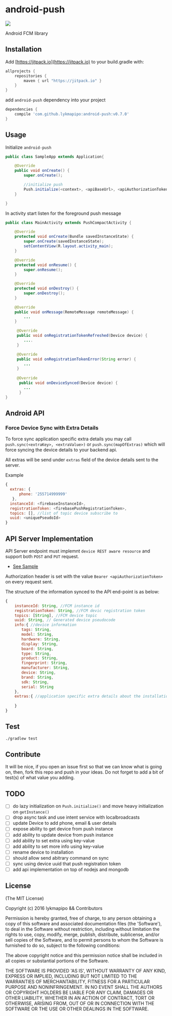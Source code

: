 android-push
=======================

[![](https://jitpack.io/v/lykmapipo/android-push.svg)](https://jitpack.io/#lykmapipo/android-push)

Android FCM library


## Installation
Add [https://jitpack.io](https://jitpack.io) to your build.gradle with:
```gradle
allprojects {
    repositories {
        maven { url "https://jitpack.io" }
    }
}
```
add `android-push` dependency into your project

```gradle
dependencies {
    compile 'com.github.lykmapipo:android-push:v0.7.0'
}
```

## Usage

Initialize `android-push`

```java
public class SampleApp extends Application{

    @Override
    public void onCreate() {
        super.onCreate();

        //initialize push
        Push.initialize(<context>, <apiBaseUrl>, <apiAuthorizationToken>);
    }

}
```

In activity start listen for the foreground push message

```java
public class MainActivity extends PushCompactActivity {

    @Override
    protected void onCreate(Bundle savedInstanceState) {
        super.onCreate(savedInstanceState);
        setContentView(R.layout.activity_main);
    }

    @Override
    protected void onResume() {
        super.onResume();
    }

    @Override
    protected void onDestroy() {
        super.onDestroy();
    }

    @Override
    public void onMessage(RemoteMessage remoteMessage) {
        ...
    }

     @Override
     public void onRegistrationTokenRefreshed(Device device) {
        ....
     }

     @Override
     public void onRegistrationTokenError(String error) {
        ...
     }
     
     @Override
      public void onDeviceSynced(Device device) {
        ...
      }
}
```

## Android API

### Force Device Sync with Extra Details
To force sync application specific extra details you may call `push.sync(<extraKey>, <extraValue>)` or `push.sync(mapOfExtras)`
 which will force syncing the device details to your backend api.

All extras will be send under `extras` field of the device details sent to the server.

Example
```js
{ 
  extras: { 
      phone: '255714999999' 
   },
  instanceId: <firebaseInstanceId>,
  registrationToken: <firebasePushRegistrationToken>,
  topics: [], //list of topic device subscribe to
  uuid: <uniquePseudoId> 
}
```

## API Server Implementation

API Server endpoint must implemnt `device REST aware resource` and support both `POST` and `PUT` request.

- [See Sample](https://github.com/lykmapipo/android-push/blob/master/api/index.js)

Authorization header is set with the value `Bearer <apiAuthorizationToken>` on every request sent.

The structure of the information synced to the API end-point is as below:
```js
{
    instanceId: String, //FCM instance id
    registrationToken: String, //FCM devic registration token
    topics: [String], //FCM device topic
    uuid: String, // Generated device pseudocode
    info:{ //device information
       tags: String,
       model: String,
       hardware: String,
       display: String,
       board: String,
       type: String,
       product: String,
       fingerprint: String,
       manufacturer: String,
       device: String,
       brand: String,
       sdk: String,
       serial: String 
    },
    extras:{ //application specific extra details about the installation
        
    }
}
```


## Test
```sh
./gradlew test
```

## Contribute
It will be nice, if you open an issue first so that we can know what is going on, then, fork this repo and push in your ideas.
Do not forget to add a bit of test(s) of what value you adding.

## TODO
- [ ] do lazy initialization on `Push.initialize()` and move heavy initialization on `getInstance()`
- [ ] drop async task and use intent service with localbroadcasts
- [ ] update Device to add phone, email & user details
- [ ] expose ability to get device from push instance
- [ ] add ability to update device from push instance
- [ ] add ability to set extra using key-value
- [ ] add ability to set more info using key-value
- [ ] rename device to installation
- [ ] should allow send abitrary command on sync
- [ ] sync using device uuid that push registration token
- [ ] add api implementation on top of nodejs and mongodb

## License

(The MIT License)

Copyright (c) 2016 lykmapipo && Contributors

Permission is hereby granted, free of charge, to any person obtaining
a copy of this software and associated documentation files (the
'Software'), to deal in the Software without restriction, including
without limitation the rights to use, copy, modify, merge, publish,
distribute, sublicense, and/or sell copies of the Software, and to
permit persons to whom the Software is furnished to do so, subject to
the following conditions:

The above copyright notice and this permission notice shall be
included in all copies or substantial portions of the Software.

THE SOFTWARE IS PROVIDED 'AS IS', WITHOUT WARRANTY OF ANY KIND,
EXPRESS OR IMPLIED, INCLUDING BUT NOT LIMITED TO THE WARRANTIES OF
MERCHANTABILITY, FITNESS FOR A PARTICULAR PURPOSE AND NONINFRINGEMENT.
IN NO EVENT SHALL THE AUTHORS OR COPYRIGHT HOLDERS BE LIABLE FOR ANY
CLAIM, DAMAGES OR OTHER LIABILITY, WHETHER IN AN ACTION OF CONTRACT,
TORT OR OTHERWISE, ARISING FROM, OUT OF OR IN CONNECTION WITH THE
SOFTWARE OR THE USE OR OTHER DEALINGS IN THE SOFTWARE.

